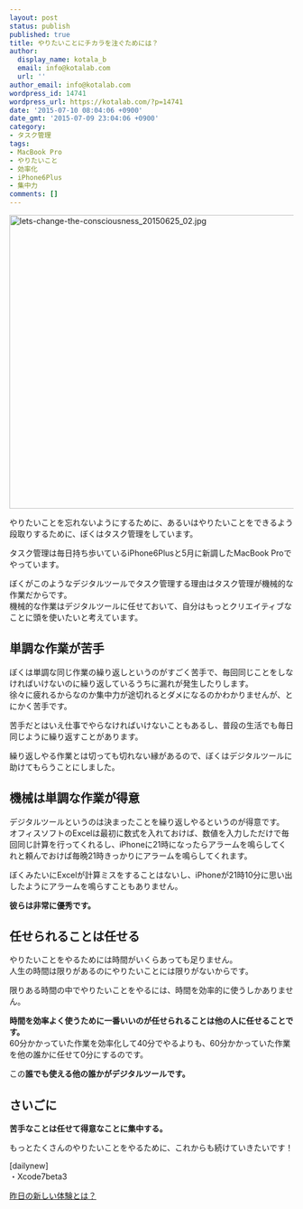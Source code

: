 ```yaml
---
layout: post
status: publish
published: true
title: やりたいことにチカラを注ぐためには？
author:
  display_name: kotala_b
  email: info@kotalab.com
  url: ''
author_email: info@kotalab.com
wordpress_id: 14741
wordpress_url: https://kotalab.com/?p=14741
date: '2015-07-10 08:04:06 +0900'
date_gmt: '2015-07-09 23:04:06 +0900'
category:
- タスク管理
tags:
- MacBook Pro
- やりたいこと
- 効率化
- iPhone6Plus
- 集中力
comments: []
---
```

<p><img src="https://kotalab.com/wp-content/uploads/2015/06/lets-change-the-consciousness_20150625_02-780x520.jpg" alt="lets-change-the-consciousness_20150625_02.jpg" width="780" height="520" class="aligncenter size-large wp-image-14672" /></p>
<p>やりたいことを忘れないようにするために、あるいはやりたいことをできるよう段取りするために、ぼくはタスク管理をしています。</p>
<p>タスク管理は毎日持ち歩いているiPhone6Plusと5月に新調したMacBook Proでやっています。</p>
<p>ぼくがこのようなデジタルツールでタスク管理する理由はタスク管理が機械的な作業だからです。<br />
機械的な作業はデジタルツールに任せておいて、自分はもっとクリエイティブなことに頭を使いたいと考えています。</p>
<p><!--more--></p>
<h2>単調な作業が苦手</h2>
<p>ぼくは単調な同じ作業の繰り返しというのがすごく苦手で、毎回同じことをしなければいけないのに繰り返しているうちに漏れが発生したりします。<br />
徐々に疲れるからなのか集中力が途切れるとダメになるのかわかりませんが、とにかく苦手です。</p>
<p>苦手だとはいえ仕事でやらなければいけないこともあるし、普段の生活でも毎日同じように繰り返すことがあります。</p>
<p>繰り返しやる作業とは切っても切れない縁があるので、ぼくはデジタルツールに助けてもらうことにしました。</p>
<h2>機械は単調な作業が得意</h2>
<p>デジタルツールというのは決まったことを繰り返しやるというのが得意です。<br />
オフィスソフトのExcelは最初に数式を入れておけば、数値を入力しただけで毎回同じ計算を行ってくれるし、iPhoneに21時になったらアラームを鳴らしてくれと頼んでおけば毎晩21時きっかりにアラームを鳴らしてくれます。</p>
<p>ぼくみたいにExcelが計算ミスをすることはないし、iPhoneが21時10分に思い出したようにアラームを鳴らすこともありません。</p>
<p><strong>彼らは非常に優秀です。</strong></p>
<h2>任せられることは任せる</h2>
<p>やりたいことをやるためには時間がいくらあっても足りません。<br />
人生の時間は限りがあるのにやりたいことには限りがないからです。</p>
<p>限りある時間の中でやりたいことをやるには、時間を効率的に使うしかありません。</p>
<p><strong>時間を効率よく使うために一番いいのが任せられることは他の人に任せることです。</strong><br />
60分かかっていた作業を効率化して40分でやるよりも、60分かかっていた作業を他の誰かに任せて0分にするのです。</p>
<p>この<strong>誰でも使える他の誰かがデジタルツールです。</strong></p>
<h2>さいごに</h2>
<p><strong>苦手なことは任せて得意なことに集中する。</strong></p>
<p>もっとたくさんのやりたいことをやるために、これからも続けていきたいです！</p>
<p>[dailynew]<br />
・Xcode7beta3</p>
<p><a href="https://kotalab.com/lets-start-1day1new" title="昨日の新しい体験とは？">昨日の新しい体験とは？</a></p>
<div class="clear"></div>
